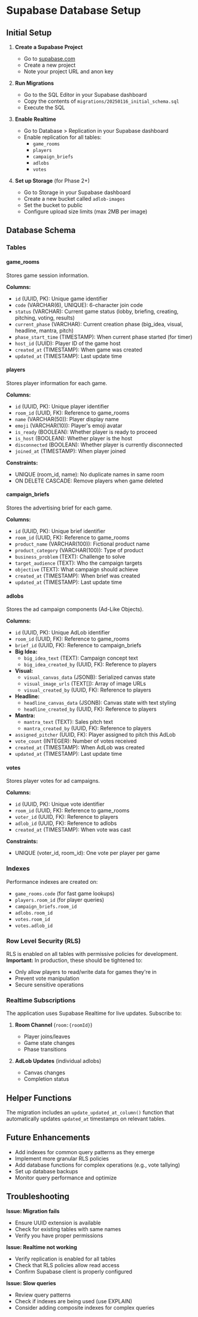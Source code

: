 # Supabase Database Setup

## Initial Setup

1. **Create a Supabase Project**
   - Go to [supabase.com](https://supabase.com)
   - Create a new project
   - Note your project URL and anon key

2. **Run Migrations**
   - Go to the SQL Editor in your Supabase dashboard
   - Copy the contents of `migrations/20250116_initial_schema.sql`
   - Execute the SQL

3. **Enable Realtime**
   - Go to Database > Replication in your Supabase dashboard
   - Enable replication for all tables:
     - `game_rooms`
     - `players`
     - `campaign_briefs`
     - `adlobs`
     - `votes`

4. **Set up Storage** (for Phase 2+)
   - Go to Storage in your Supabase dashboard
   - Create a new bucket called `adlob-images`
   - Set the bucket to public
   - Configure upload size limits (max 2MB per image)

## Database Schema

### Tables

#### game_rooms
Stores game session information.

**Columns:**
- `id` (UUID, PK): Unique game identifier
- `code` (VARCHAR(6), UNIQUE): 6-character join code
- `status` (VARCHAR): Current game status (lobby, briefing, creating, pitching, voting, results)
- `current_phase` (VARCHAR): Current creation phase (big_idea, visual, headline, mantra, pitch)
- `phase_start_time` (TIMESTAMP): When current phase started (for timer)
- `host_id` (UUID): Player ID of the game host
- `created_at` (TIMESTAMP): When game was created
- `updated_at` (TIMESTAMP): Last update time

#### players
Stores player information for each game.

**Columns:**
- `id` (UUID, PK): Unique player identifier
- `room_id` (UUID, FK): Reference to game_rooms
- `name` (VARCHAR(50)): Player display name
- `emoji` (VARCHAR(10)): Player's emoji avatar
- `is_ready` (BOOLEAN): Whether player is ready to proceed
- `is_host` (BOOLEAN): Whether player is the host
- `disconnected` (BOOLEAN): Whether player is currently disconnected
- `joined_at` (TIMESTAMP): When player joined

**Constraints:**
- UNIQUE (room_id, name): No duplicate names in same room
- ON DELETE CASCADE: Remove players when game deleted

#### campaign_briefs
Stores the advertising brief for each game.

**Columns:**
- `id` (UUID, PK): Unique brief identifier
- `room_id` (UUID, FK): Reference to game_rooms
- `product_name` (VARCHAR(100)): Fictional product name
- `product_category` (VARCHAR(100)): Type of product
- `business_problem` (TEXT): Challenge to solve
- `target_audience` (TEXT): Who the campaign targets
- `objective` (TEXT): What campaign should achieve
- `created_at` (TIMESTAMP): When brief was created
- `updated_at` (TIMESTAMP): Last update time

#### adlobs
Stores the ad campaign components (Ad-Like Objects).

**Columns:**
- `id` (UUID, PK): Unique AdLob identifier
- `room_id` (UUID, FK): Reference to game_rooms
- `brief_id` (UUID, FK): Reference to campaign_briefs
- **Big Idea:**
  - `big_idea_text` (TEXT): Campaign concept text
  - `big_idea_created_by` (UUID, FK): Reference to players
- **Visual:**
  - `visual_canvas_data` (JSONB): Serialized canvas state
  - `visual_image_urls` (TEXT[]): Array of image URLs
  - `visual_created_by` (UUID, FK): Reference to players
- **Headline:**
  - `headline_canvas_data` (JSONB): Canvas state with text styling
  - `headline_created_by` (UUID, FK): Reference to players
- **Mantra:**
  - `mantra_text` (TEXT): Sales pitch text
  - `mantra_created_by` (UUID, FK): Reference to players
- `assigned_pitcher` (UUID, FK): Player assigned to pitch this AdLob
- `vote_count` (INTEGER): Number of votes received
- `created_at` (TIMESTAMP): When AdLob was created
- `updated_at` (TIMESTAMP): Last update time

#### votes
Stores player votes for ad campaigns.

**Columns:**
- `id` (UUID, PK): Unique vote identifier
- `room_id` (UUID, FK): Reference to game_rooms
- `voter_id` (UUID, FK): Reference to players
- `adlob_id` (UUID, FK): Reference to adlobs
- `created_at` (TIMESTAMP): When vote was cast

**Constraints:**
- UNIQUE (voter_id, room_id): One vote per player per game

### Indexes

Performance indexes are created on:
- `game_rooms.code` (for fast game lookups)
- `players.room_id` (for player queries)
- `campaign_briefs.room_id`
- `adlobs.room_id`
- `votes.room_id`
- `votes.adlob_id`

### Row Level Security (RLS)

RLS is enabled on all tables with permissive policies for development. **Important:** In production, these should be tightened to:
- Only allow players to read/write data for games they're in
- Prevent vote manipulation
- Secure sensitive operations

### Realtime Subscriptions

The application uses Supabase Realtime for live updates. Subscribe to:

1. **Room Channel** (`room:{roomId}`)
   - Player joins/leaves
   - Game state changes
   - Phase transitions

2. **AdLob Updates** (individual adlobs)
   - Canvas changes
   - Completion status

## Helper Functions

The migration includes an `update_updated_at_column()` function that automatically updates `updated_at` timestamps on relevant tables.

## Future Enhancements

- Add indexes for common query patterns as they emerge
- Implement more granular RLS policies
- Add database functions for complex operations (e.g., vote tallying)
- Set up database backups
- Monitor query performance and optimize

## Troubleshooting

**Issue: Migration fails**
- Ensure UUID extension is available
- Check for existing tables with same names
- Verify you have proper permissions

**Issue: Realtime not working**
- Verify replication is enabled for all tables
- Check that RLS policies allow read access
- Confirm Supabase client is properly configured

**Issue: Slow queries**
- Review query patterns
- Check if indexes are being used (use EXPLAIN)
- Consider adding composite indexes for complex queries
